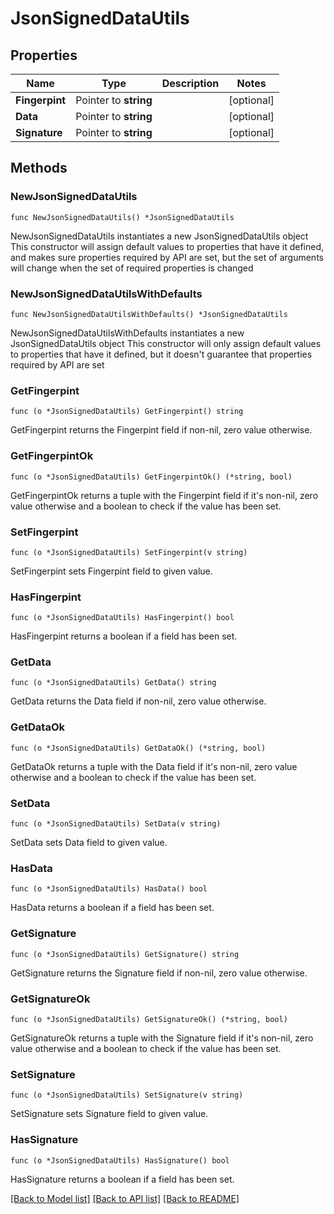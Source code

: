 # JsonSignedDataUtils

## Properties

Name | Type | Description | Notes
------------ | ------------- | ------------- | -------------
**Fingerpint** | Pointer to **string** |  | [optional] 
**Data** | Pointer to **string** |  | [optional] 
**Signature** | Pointer to **string** |  | [optional] 

## Methods

### NewJsonSignedDataUtils

`func NewJsonSignedDataUtils() *JsonSignedDataUtils`

NewJsonSignedDataUtils instantiates a new JsonSignedDataUtils object
This constructor will assign default values to properties that have it defined,
and makes sure properties required by API are set, but the set of arguments
will change when the set of required properties is changed

### NewJsonSignedDataUtilsWithDefaults

`func NewJsonSignedDataUtilsWithDefaults() *JsonSignedDataUtils`

NewJsonSignedDataUtilsWithDefaults instantiates a new JsonSignedDataUtils object
This constructor will only assign default values to properties that have it defined,
but it doesn't guarantee that properties required by API are set

### GetFingerpint

`func (o *JsonSignedDataUtils) GetFingerpint() string`

GetFingerpint returns the Fingerpint field if non-nil, zero value otherwise.

### GetFingerpintOk

`func (o *JsonSignedDataUtils) GetFingerpintOk() (*string, bool)`

GetFingerpintOk returns a tuple with the Fingerpint field if it's non-nil, zero value otherwise
and a boolean to check if the value has been set.

### SetFingerpint

`func (o *JsonSignedDataUtils) SetFingerpint(v string)`

SetFingerpint sets Fingerpint field to given value.

### HasFingerpint

`func (o *JsonSignedDataUtils) HasFingerpint() bool`

HasFingerpint returns a boolean if a field has been set.

### GetData

`func (o *JsonSignedDataUtils) GetData() string`

GetData returns the Data field if non-nil, zero value otherwise.

### GetDataOk

`func (o *JsonSignedDataUtils) GetDataOk() (*string, bool)`

GetDataOk returns a tuple with the Data field if it's non-nil, zero value otherwise
and a boolean to check if the value has been set.

### SetData

`func (o *JsonSignedDataUtils) SetData(v string)`

SetData sets Data field to given value.

### HasData

`func (o *JsonSignedDataUtils) HasData() bool`

HasData returns a boolean if a field has been set.

### GetSignature

`func (o *JsonSignedDataUtils) GetSignature() string`

GetSignature returns the Signature field if non-nil, zero value otherwise.

### GetSignatureOk

`func (o *JsonSignedDataUtils) GetSignatureOk() (*string, bool)`

GetSignatureOk returns a tuple with the Signature field if it's non-nil, zero value otherwise
and a boolean to check if the value has been set.

### SetSignature

`func (o *JsonSignedDataUtils) SetSignature(v string)`

SetSignature sets Signature field to given value.

### HasSignature

`func (o *JsonSignedDataUtils) HasSignature() bool`

HasSignature returns a boolean if a field has been set.


[[Back to Model list]](../README.md#documentation-for-models) [[Back to API list]](../README.md#documentation-for-api-endpoints) [[Back to README]](../README.md)


